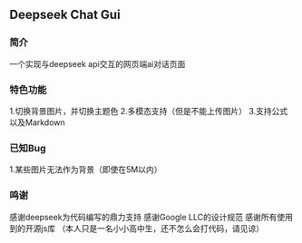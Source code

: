 ## Deepseek Chat Gui
### 简介
一个实现与deepseek api交互的网页端ai对话页面
### 特色功能
1.切换背景图片，并切换主题色
2.多模态支持（但是不能上传图片）
3.支持公式以及Markdown
### 已知Bug
1.某些图片无法作为背景（即使在5M以内）
### 鸣谢
感谢deepseek为代码编写的鼎力支持
感谢Google LLC的设计规范
感谢所有使用到的开源js库
（本人只是一名小小高中生，还不怎么会打代码，请见谅）
